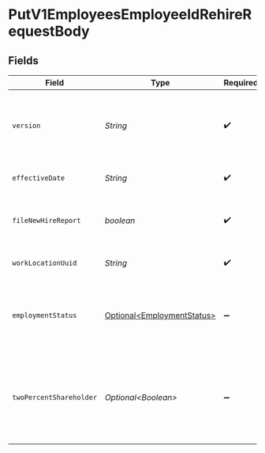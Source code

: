 # PutV1EmployeesEmployeeIdRehireRequestBody


## Fields

| Field                                                                                                                                                             | Type                                                                                                                                                              | Required                                                                                                                                                          | Description                                                                                                                                                       |
| ----------------------------------------------------------------------------------------------------------------------------------------------------------------- | ----------------------------------------------------------------------------------------------------------------------------------------------------------------- | ----------------------------------------------------------------------------------------------------------------------------------------------------------------- | ----------------------------------------------------------------------------------------------------------------------------------------------------------------- |
| `version`                                                                                                                                                         | *String*                                                                                                                                                          | :heavy_check_mark:                                                                                                                                                | The current version of the object. See the [versioning guide](https://docs.gusto.com/embedded-payroll/docs/idempotency) for information on how to use this field. |
| `effectiveDate`                                                                                                                                                   | *String*                                                                                                                                                          | :heavy_check_mark:                                                                                                                                                | The day when the employee returns to work.                                                                                                                        |
| `fileNewHireReport`                                                                                                                                               | *boolean*                                                                                                                                                         | :heavy_check_mark:                                                                                                                                                | The boolean flag indicating whether Gusto will file a new hire report for the employee.                                                                           |
| `workLocationUuid`                                                                                                                                                | *String*                                                                                                                                                          | :heavy_check_mark:                                                                                                                                                | The uuid of the employee's work location.                                                                                                                         |
| `employmentStatus`                                                                                                                                                | [Optional\<EmploymentStatus>](../../models/operations/EmploymentStatus.md)                                                                                        | :heavy_minus_sign:                                                                                                                                                | The employee's employment status. Supplying an invalid option will set the employment_status to *not_set*.                                                        |
| `twoPercentShareholder`                                                                                                                                           | *Optional\<Boolean>*                                                                                                                                              | :heavy_minus_sign:                                                                                                                                                | Whether the employee is a two percent shareholder of the company. This field only applies to companies with an S-Corp entity type.                                |